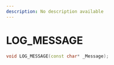 ```yaml
---
description: No description available 
---
```


# LOG_MESSAGE

```cpp
void LOG_MESSAGE(const char* _Message);
```
